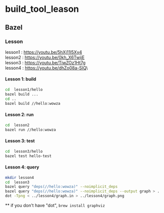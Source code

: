 # build_tool_leason

## Bazel

### Lesson

lesson1 : <https://youtu.be/5hXj11l5Xy4>\
lesson2 : <https://youtu.be/0kh_X6TwijE>\
lesson3 : <https://youtu.be/TiwZOz1Ht7g>\
lesson4 : <https://youtu.be/dhZo08a-SIQ>\

#### Lesson 1: build

```bash
cd  lesson1/hello
bazel build ...
cd ..
bazel build //hello:wowza
```

#### Lesson 2: run

```bash
cd  lesson2
bazel run //hello:wowza
```

#### Lesson 3: test

```bash
cd  lesson3/hello
bazel test hello-test
```

#### Lesson 4: query

```bash
mkdir lesson4
cd  lesson3
bazel query "deps(//hello:wowza)" --noimplicit_deps
bazel query "deps(//hello:wowza)" --noimplicit_deps --output graph > ../lesson4/graph.in
dot -Tpng < ../lesson4/graph.in > ../lesson4/graph.png
```

** if you don't have "dot", ```brew install graphviz```
